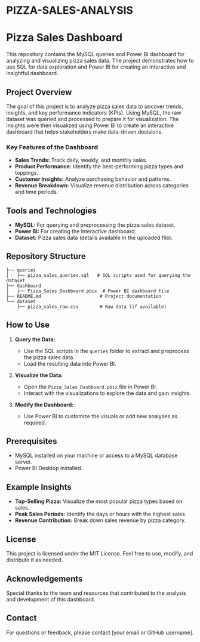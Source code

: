# PIZZA-SALES-ANALYSIS

# Pizza Sales Dashboard

This repository contains the MySQL queries and Power BI dashboard for analyzing and visualizing pizza sales data. The project demonstrates how to use SQL for data exploration and Power BI for creating an interactive and insightful dashboard.

## Project Overview

The goal of this project is to analyze pizza sales data to uncover trends, insights, and key performance indicators (KPIs). Using MySQL, the raw dataset was queried and processed to prepare it for visualization. The insights were then visualized using Power BI to create an interactive dashboard that helps stakeholders make data-driven decisions.

### Key Features of the Dashboard
- **Sales Trends:** Track daily, weekly, and monthly sales.
- **Product Performance:** Identify the best-performing pizza types and toppings.
- **Customer Insights:** Analyze purchasing behavior and patterns.
- **Revenue Breakdown:** Visualize revenue distribution across categories and time periods.

## Tools and Technologies
- **MySQL:** For querying and preprocessing the pizza sales dataset.
- **Power BI:** For creating the interactive dashboard.
- **Dataset:** Pizza sales data (details available in the uploaded file).

## Repository Structure
```
├── queries
│   ├── pizza_sales_queries.sql   # SQL scripts used for querying the dataset
├── dashboard
│   ├── Pizza_Sales_Dashboard.pbix  # Power BI dashboard file
├── README.md                      # Project documentation
└── dataset
    ├── pizza_sales_raw.csv        # Raw data (if available)
```

## How to Use

1. **Query the Data:**
   - Use the SQL scripts in the `queries` folder to extract and preprocess the pizza sales data.
   - Load the resulting data into Power BI.

2. **Visualize the Data:**
   - Open the `Pizza_Sales_Dashboard.pbix` file in Power BI.
   - Interact with the visualizations to explore the data and gain insights.

3. **Modify the Dashboard:**
   - Use Power BI to customize the visuals or add new analyses as required.

## Prerequisites

- MySQL installed on your machine or access to a MySQL database server.
- Power BI Desktop installed.

## Example Insights
- **Top-Selling Pizza:** Visualize the most popular pizza types based on sales.
- **Peak Sales Periods:** Identify the days or hours with the highest sales.
- **Revenue Contribution:** Break down sales revenue by pizza category.

## License
This project is licensed under the MIT License. Feel free to use, modify, and distribute it as needed.

## Acknowledgements
Special thanks to the team and resources that contributed to the analysis and development of this dashboard.

## Contact
For questions or feedback, please contact [your email or GitHub username].

